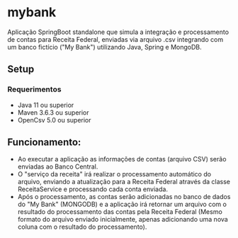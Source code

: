 # mybank
Aplicação SpringBoot standalone que simula a integração e processamento de contas para Receita Federal, enviadas via arquivo .csv integrando com um banco fictício ("My Bank") utilizando Java, Spring e MongoDB.

## Setup
### Requerimentos
* Java 11 ou superior
* Maven 3.6.3 ou superior
* OpenCsv 5.0 ou superior

## Funcionamento:

* Ao executar a aplicação as informações de contas (arquivo CSV) serão enviadas ao Banco Central.
* O "serviço da receita" irá realizar o processamento automático do arquivo, enviando a atualização para a Receita Federal através da classe ReceitaService e processando cada conta enviada.
* Após o processamento, as contas serão adicionadas no banco de dados  do "My Bank" (MONGODB) e a aplicação irá retornar um arquivo com o resultado do processamento das contas pela Receita Federal (Mesmo formato do arquivo enviado inicialmente, apenas adicionando uma nova coluna com o resultado do processamento).
